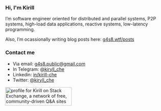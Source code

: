 ### Hi, I'm Kirill

I’m software engineer oriented for distributed and parallel systems, P2P systems, high-load data applications, reactive systems, low-latency programming.

Also, I’m ocassionally writing blog posts here: [g4s8.wtf/posts](https://g4s8.wtf/posts/)

### Contact me
 - Via email: [g4s8.public@gmail.com](mailto:g4s8.public@gmail.com)
 - In Telegram: [@kiryll_che](https://t.me/kiryll_che)
 - Linkedin: [in/kirill-che]
 - Twitter: [@kiryll_che](https://twitter.com/kiryll_che)

[Blog]: https://www.g4s8.wtf
[StackOverflow]: https://stackoverflow.com/users/1723695/kirill
[in/kirill-che]: https://www.linkedin.com/in/kirill-che

<a href="https://stackexchange.com/users/1909497"><img src="https://stackexchange.com/users/flair/1909497.png" width="208" height="58" alt="profile for Kirill on Stack Exchange, a network of free, community-driven Q&amp;A sites" title="profile for Kirill on Stack Exchange, a network of free, community-driven Q&amp;A sites"></a>
